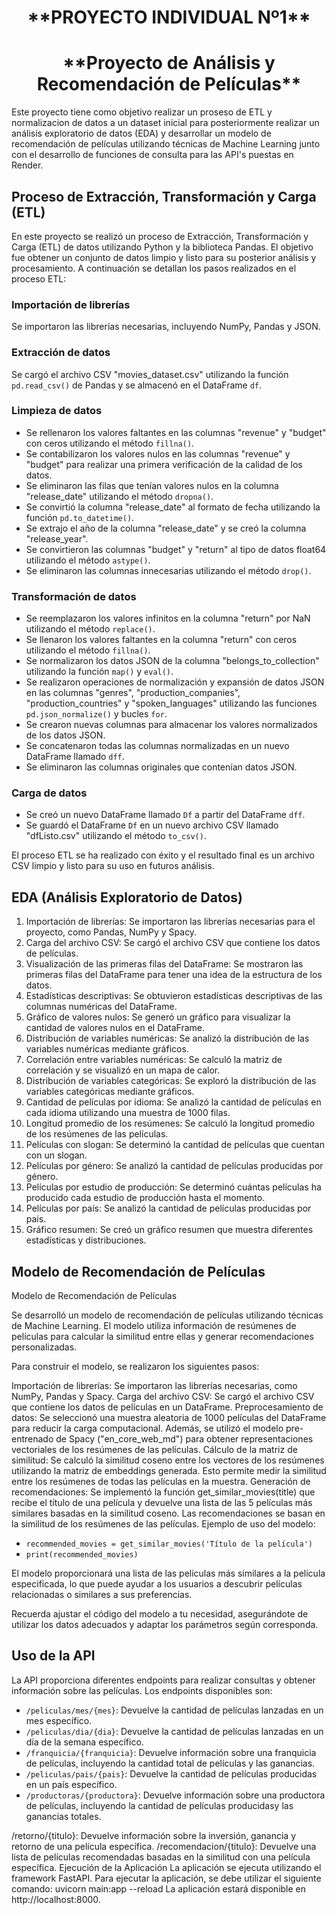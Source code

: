 <h1 align=center> **PROYECTO INDIVIDUAL Nº1** </h1>
<h1 align=center> **Proyecto de Análisis y Recomendación de Películas** </h1>

Este proyecto tiene como objetivo realizar un proseso de ETL y normalizacion de datos a un dataset inicial para posteriormente realizar un análisis exploratorio de datos (EDA) y desarrollar un modelo de recomendación de películas utilizando técnicas de Machine Learning junto con el desarrollo de funciones de consulta para las API's puestas en Render.

## Proceso de Extracción, Transformación y Carga (ETL)

En este proyecto se realizó un proceso de Extracción, Transformación y Carga (ETL) de datos utilizando Python y la biblioteca Pandas. El objetivo fue obtener un conjunto de datos limpio y listo para su posterior análisis y procesamiento. A continuación se detallan los pasos realizados en el proceso ETL:

### Importación de librerías

Se importaron las librerías necesarias, incluyendo NumPy, Pandas y JSON.

### Extracción de datos

Se cargó el archivo CSV "movies_dataset.csv" utilizando la función `pd.read_csv()` de Pandas y se almacenó en el DataFrame `df`.

### Limpieza de datos

- Se rellenaron los valores faltantes en las columnas "revenue" y "budget" con ceros utilizando el método `fillna()`.
- Se contabilizaron los valores nulos en las columnas "revenue" y "budget" para realizar una primera verificación de la calidad de los datos.
- Se eliminaron las filas que tenían valores nulos en la columna "release_date" utilizando el método `dropna()`.
- Se convirtió la columna "release_date" al formato de fecha utilizando la función `pd.to_datetime()`.
- Se extrajo el año de la columna "release_date" y se creó la columna "release_year".
- Se convirtieron las columnas "budget" y "return" al tipo de datos float64 utilizando el método `astype()`.
- Se eliminaron las columnas innecesarias utilizando el método `drop()`.

### Transformación de datos

- Se reemplazaron los valores infinitos en la columna "return" por NaN utilizando el método `replace()`.
- Se llenaron los valores faltantes en la columna "return" con ceros utilizando el método `fillna()`.
- Se normalizaron los datos JSON de la columna "belongs_to_collection" utilizando la función `map()` y `eval()`.
- Se realizaron operaciones de normalización y expansión de datos JSON en las columnas "genres", "production_companies", "production_countries" y "spoken_languages" utilizando las funciones `pd.json_normalize()` y bucles `for`.
- Se crearon nuevas columnas para almacenar los valores normalizados de los datos JSON.
- Se concatenaron todas las columnas normalizadas en un nuevo DataFrame llamado `dff`.
- Se eliminaron las columnas originales que contenían datos JSON.

### Carga de datos

- Se creó un nuevo DataFrame llamado `Df` a partir del DataFrame `dff`.
- Se guardó el DataFrame `Df` en un nuevo archivo CSV llamado "dfListo.csv" utilizando el método `to_csv()`.

El proceso ETL se ha realizado con éxito y el resultado final es un archivo CSV limpio y listo para su uso en futuros análisis.


## EDA (Análisis Exploratorio de Datos)

1. Importación de librerías: Se importaron las librerías necesarias para el proyecto, como Pandas, NumPy y Spacy.
2. Carga del archivo CSV: Se cargó el archivo CSV que contiene los datos de películas.
3. Visualización de las primeras filas del DataFrame: Se mostraron las primeras filas del DataFrame para tener una idea de la estructura de los datos.
4. Estadísticas descriptivas: Se obtuvieron estadísticas descriptivas de las columnas numéricas del DataFrame.
5. Gráfico de valores nulos: Se generó un gráfico para visualizar la cantidad de valores nulos en el DataFrame.
6. Distribución de variables numéricas: Se analizó la distribución de las variables numéricas mediante gráficos.
7. Correlación entre variables numéricas: Se calculó la matriz de correlación y se visualizó en un mapa de calor.
8. Distribución de variables categóricas: Se exploró la distribución de las variables categóricas mediante gráficos.
9. Cantidad de películas por idioma: Se analizó la cantidad de películas en cada idioma utilizando una muestra de 1000 filas.
10. Longitud promedio de los resúmenes: Se calculó la longitud promedio de los resúmenes de las películas.
11. Películas con slogan: Se determinó la cantidad de películas que cuentan con un slogan.
12. Películas por género: Se analizó la cantidad de películas producidas por género.
13. Películas por estudio de producción: Se determinó cuántas películas ha producido cada estudio de producción hasta el momento.
14. Películas por país: Se analizó la cantidad de películas producidas por país.
15. Gráfico resumen: Se creó un gráfico resumen que muestra diferentes estadísticas y distribuciones.

## Modelo de Recomendación de Películas

Modelo de Recomendación de Películas

Se desarrolló un modelo de recomendación de películas utilizando técnicas de Machine Learning. El modelo utiliza información de resúmenes de películas para calcular la similitud entre ellas y generar recomendaciones personalizadas.

Para construir el modelo, se realizaron los siguientes pasos:

Importación de librerías: Se importaron las librerías necesarias, como NumPy, Pandas y Spacy.
Carga del archivo CSV: Se cargó el archivo CSV que contiene los datos de películas en un DataFrame.
Preprocesamiento de datos: Se seleccionó una muestra aleatoria de 1000 películas del DataFrame para reducir la carga computacional. Además, se utilizó el modelo pre-entrenado de Spacy ("en_core_web_md") para obtener representaciones vectoriales de los resúmenes de las películas.
Cálculo de la matriz de similitud: Se calculó la similitud coseno entre los vectores de los resúmenes utilizando la matriz de embeddings generada. Esto permite medir la similitud entre los resúmenes de todas las películas en la muestra.
Generación de recomendaciones: Se implementó la función get_similar_movies(title) que recibe el título de una película y devuelve una lista de las 5 películas más similares basadas en la similitud coseno. Las recomendaciones se basan en la similitud de los resúmenes de las películas.
Ejemplo de uso del modelo:

- `recommended_movies = get_similar_movies('Título de la película')`
- `print(recommended_movies)`

El modelo proporcionará una lista de las películas más similares a la película especificada, lo que puede ayudar a los usuarios a descubrir películas relacionadas o similares a sus preferencias.

Recuerda ajustar el código del modelo a tu necesidad, asegurándote de utilizar los datos adecuados y adaptar los parámetros según corresponda.

## Uso de la API

La API proporciona diferentes endpoints para realizar consultas y obtener información sobre las películas. Los endpoints disponibles son:

- `/peliculas/mes/{mes}`: Devuelve la cantidad de películas lanzadas en un mes específico.
- `/peliculas/dia/{dia}`: Devuelve la cantidad de películas lanzadas en un día de la semana específico.
- `/franquicia/{franquicia}`: Devuelve información sobre una franquicia de películas, incluyendo la cantidad total de películas y las ganancias.
- `/peliculas/pais/{pais}`: Devuelve la cantidad de películas producidas en un país específico.
- `/productoras/{productora}`: Devuelve información sobre una productora de películas, incluyendo la cantidad de películas producidasy las ganancias totales.

/retorno/{titulo}: Devuelve información sobre la inversión, ganancia y retorno de una película específica.
/recomendacion/{titulo}: Devuelve una lista de películas recomendadas basadas en la similitud con una película específica.
Ejecución de la Aplicación
La aplicación se ejecuta utilizando el framework FastAPI. Para ejecutar la aplicación, se debe utilizar el siguiente comando:
uvicorn main:app --reload
La aplicación estará disponible en http://localhost:8000.
